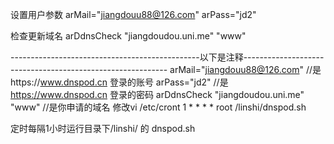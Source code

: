 设置用户参数
arMail="jiangdouu88@126.com" arPass="jd2"

检查更新域名
arDdnsCheck "jiangdoudou.uni.me" "www"

-----------------------------------------------以下是注释-----------------------------------------------------------
arMail="jiangdouu88@126.com" //是https://www.dnspod.cn 登录的账号
arPass="jd2" //是 https://www.dnspod.cn 登录的密码
arDdnsCheck "jiangdoudou.uni.me" "www" //是你申请的域名
修改vi /etc/cront
1 * * * * root /linshi/dnspod.sh

定时每隔1小时运行目录下/linshi/ 的 dnspod.sh
